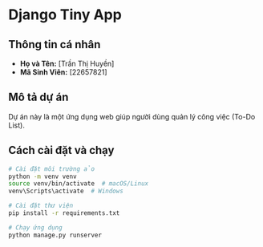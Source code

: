 # Django Tiny App

## Thông tin cá nhân
- **Họ và Tên:** [Trần Thị Huyền]
- **Mã Sinh Viên:** [22657821]

## Mô tả dự án
Dự án này là một ứng dụng web giúp người dùng quản lý công việc (To-Do List).

## Cách cài đặt và chạy
```bash
# Cài đặt môi trường ảo
python -m venv venv
source venv/bin/activate  # macOS/Linux
venv\Scripts\activate  # Windows

# Cài đặt thư viện
pip install -r requirements.txt

# Chạy ứng dụng
python manage.py runserver